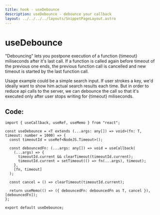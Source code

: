 ```yaml
---
title: hook - useDebounce
description: useDebounce - debounce your callback
layout: ../../../../layouts/SnippetPageLayout.astro
---
```


# useDebounce

"Debouncing" lets you postpone execution of a function {timeout} miliseconds after it's last call. If a function is called again before timeout of the previous one ends, the previous function call is cancelled and new timeout is started by the last function call.

Usage example could be a simple search input. If user strokes a key, we'd ideally want to show him actual search results each time. But in order to reduce api calls to the server, we can debounce the call so that it's executed only after user stops writing for {timeout} miliseconds.

## Code: 

    import { useCallback, useRef, useMemo } from "react";
    
    const useDebounce = <T extends (...args: any[]) => void>(fn: T, timeout: number = 1000) => {
      const timeoutId = useRef<NodeJS.Timeout>();
    
      const debouncedFn: (...args: any[]) => void = useCallback(
        (...args) => {
          timeoutId.current && clearTimeout(timeoutId.current);
          timeoutId.current = setTimeout(() => fn(...args), timeout);
        },
        [fn, timeout]
      );
    
      const cancel = () => clearTimeout(timeoutId.current);
    
      return useMemo(() => ({ debouncedFn: debouncedFn as T, cancel }), [debouncedFn]);
    };
    
    export default useDebounce;
